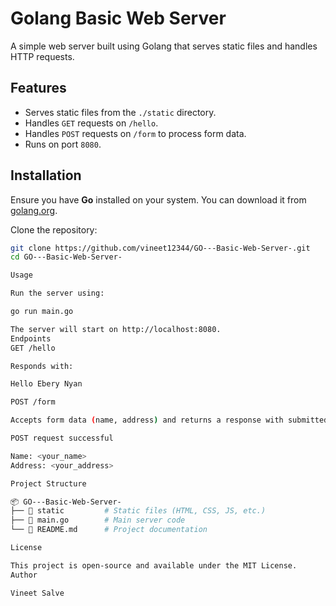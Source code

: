 # Golang Basic Web Server

A simple web server built using Golang that serves static files and handles HTTP requests.

## Features
- Serves static files from the `./static` directory.
- Handles `GET` requests on `/hello`.
- Handles `POST` requests on `/form` to process form data.
- Runs on port `8080`.

## Installation
Ensure you have **Go** installed on your system. You can download it from [golang.org](https://golang.org/dl/).

Clone the repository:
```sh
git clone https://github.com/vineet12344/GO---Basic-Web-Server-.git
cd GO---Basic-Web-Server-

Usage

Run the server using:

go run main.go

The server will start on http://localhost:8080.
Endpoints
GET /hello

Responds with:

Hello Ebery Nyan

POST /form

Accepts form data (name, address) and returns a response with submitted values:

POST request successful

Name: <your_name>
Address: <your_address>

Project Structure

📦 GO---Basic-Web-Server-
├── 📂 static         # Static files (HTML, CSS, JS, etc.)
├── 📄 main.go        # Main server code
└── 📄 README.md      # Project documentation

License

This project is open-source and available under the MIT License.
Author

Vineet Salve
